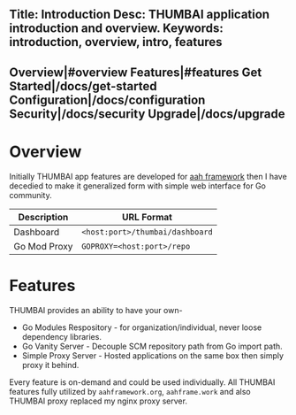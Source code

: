 Title: Introduction
Desc: THUMBAI application introduction and overview.
Keywords: introduction, overview, intro, features
---
Overview|#overview
Features|#features
Get Started|/docs/get-started
Configuration|/docs/configuration
Security|/docs/security
Upgrade|/docs/upgrade
---
# Overview

Initially THUMBAI app features are developed for [aah framework](https://aahframework.org) then I have decedied to make it generalized form with simple web interface for Go community.

Description  | URL Format
----------- | -----------
Dashboard | `<host:port>/thumbai/dashboard`
Go Mod Proxy | `GOPROXY=<host:port>/repo`


# Features

THUMBAI provides an ability to have your own- 

* Go Modules Respository - for organization/individual, never loose dependency libraries.
* Go Vanity Server - Decouple SCM repository path from Go import path.
* Simple Proxy Server - Hosted applications on the same box then simply proxy it behind.

Every feature is on-demand and could be used individually. All THUMBAI features fully utilized by `aahframework.org`, `aahframe.work` and also THUMBAI proxy replaced my nginx proxy server.


